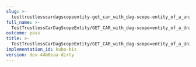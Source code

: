 ```yaml
---
slug: >-
  testtrustlesscardagscopeentity-get_car_with_dag-scope-entity_of_a_unixfs_directory_(accept_header)
full_name: >-
  TestTrustlessCarDagScopeEntity/GET_CAR_with_dag-scope=entity_of_a_UnixFS_directory_(Accept_Header)
outcome: pass
title: >-
  TestTrustlessCarDagScopeEntity/GET_CAR_with_dag-scope=entity_of_a_UnixFS_directory_(Accept_Header)
implementation_id: kubo-bis
version: dev-44b0eaa-dirty
---
```


